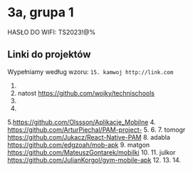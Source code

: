# 3a, grupa 1

HASŁO DO WIFI: TS2023!@%

## Linki do projektów

Wypełniamy według wzoru:
`15. kamwoj http://link.com`

1.
2. natost https://github.com/wojky/technischools
3.
4.
5.https://github.com/Olssson/Aplikacje_Mobilne
4. https://github.com/ArturPiechal/PAM-project-
5.
6.
7. tomogr https://github.com/Jukacz/React-Native-PAM
8. adabla https://github.com/edgzoah/mob-apk
9. matgon https://github.com/MateuszGontarek/mobilki
10.
11.  julkor https://github.com/JulianKorgol/gym-mobile-apk
12.
13.
14.
